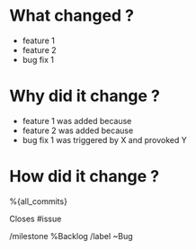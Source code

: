 # What changed ?

- feature 1
- feature 2
- bug fix 1

# Why did it change ?

- feature 1 was added because
- feature 2 was added because
- bug fix 1 was triggered by X and provoked Y
 
# How did it change ?

%{all_commits}

Closes #issue

/milestone %Backlog
/label ~Bug